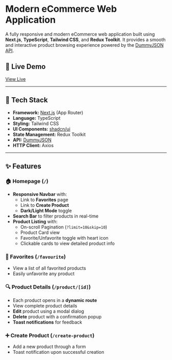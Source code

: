 #  Modern eCommerce Web Application

A fully responsive and modern eCommerce web application built using **Next.js**, **TypeScript**, **Tailwind CSS**, and **Redux Toolkit**. It provides a smooth and interactive product browsing experience powered by the [DummyJSON API](https://dummyjson.com/).

## 🔗 Live Demo

[View Live](https://ecommerce-shop-project-five.vercel.app/) <!-- Replace with your actual deployed URL -->

---

## 🔧 Tech Stack

- **Framework:** [Next.js](https://nextjs.org/) (App Router)
- **Language:** TypeScript
- **Styling:** Tailwind CSS
- **UI Components:** [shadcn/ui](https://ui.shadcn.com/)
- **State Management:** Redux Toolkit
- **API:** [DummyJSON](https://dummyjson.com/)
- **HTTP Client:** Axios
---

## ✨ Features

### 🏠 Homepage (`/`)
- **Responsive Navbar** with:
  - Link to **Favorites** page
  - Link to **Create Product**
  - **Dark/Light Mode** toggle
- **Search Bar** to filter products in real-time
- **Product Listing** with:
  - On-scroll Pagination (`?limit=10&skip=10`)
  - Product Card view
  - Favorite/Unfavorite toggle with heart icon
  - Clickable cards to view detailed product info

### 💖 Favorites (`/favourite`)
- View a list of all favorited products
- Easily unfavorite any product

### 🔍 Product Details (`/product/[id]`)
- Each product opens in a **dynamic route**
- View complete product details
- **Edit** product using a modal dialog
- **Delete** product with a confirmation popup
- **Toast notifications** for feedback

### ➕ Create Product (`/create-product`)
- Add a new product through a form
- Toast notification upon successful creation


